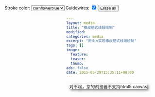 ```yaml
---
layout: media
title: "橡皮筋式线段绘制"
modified:
categories: media
excerpt: "用div实现橡皮筋式线段绘制"
tags: []
image:
  feature:
  teaser:
  thumb:
ads: false
date: 2015-05-29T15:35:11+08:00
---
```


<style>
#controls {
	position: absolute;
	left: 25px;
	top: 25px;
}

#canvas {
	background: #ffffff;
	cursor: pointer;
	margin-left: 10px;
	margin-top: 10px;
	-webkit-box-shadow: 4px 4px 8px rgba(0,0,0,0.5);
	-moz-box-shadow: 4px 4px 8px rgba(0,0,0,0.5);
	box-shadow: 4px 4px 8px rgba(0,0,0,0.5);
}
</style>

<canvas id="canvas" width="600" height="400">
        对不起，您的浏览器不支持html5 canvas
    </canvas>

<div id="controls">
    Stroke color:
    <select id="strokeStyleSelect">
        <option value="red">red</option>
        <option value="green">green</option>
            <option value="blue">blue</option>
            <option value="orange">orange</option>
            <option value='cornflowerblue' selected>cornflowerblue</option>
            <option value="navy">navy</option>
            <option value="purple">purple</option>
            <option value="goldenrod">goldenrod</option>
        </select>
        Guidewires: <input id="guidewireCheckbox" type="checkbox" checked/>
        <input id="eraseAllButton" type="button" value="Erase all"/>
    </div>

<script src="{{ site.url }}/js/CH2/example-2.14/example.js"></script>